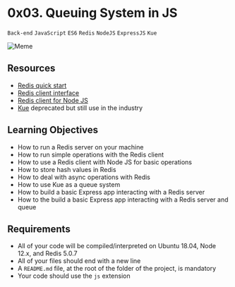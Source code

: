 # 0x03. Queuing System in JS
`Back-end` `JavaScript` `ES6` `Redis` `NodeJS` `ExpressJS` `Kue`

![Meme](https://i.imgur.com/YZbo1RQ.png)

## Resources
* [Redis quick start](https://redis.io/docs/latest/integrate/)
* [Redis client interface](https://redis.io/docs/latest/develop/connect/cli/)
* [Redis client for Node JS](https://github.com/redis/node-redis)
* [Kue](https://github.com/Automattic/kue) deprecated but still use in the industry

## Learning Objectives
* How to run a Redis server on your machine
* How to run simple operations with the Redis client
* How to use a Redis client with Node JS for basic operations
* How to store hash values in Redis
* How to deal with async operations with Redis
* How to use Kue as a queue system
* How to build a basic Express app interacting with a Redis server
* How to the build a basic Express app interacting with a Redis server and queue

## Requirements
* All of your code will be compiled/interpreted on Ubuntu 18.04, Node 12.x, and Redis 5.0.7
* All of your files should end with a new line
* A `README.md` file, at the root of the folder of the project, is mandatory
* Your code should use the `js` extension
